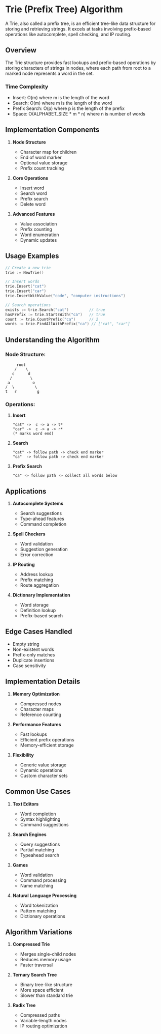 # Trie (Prefix Tree) Algorithm

A Trie, also called a prefix tree, is an efficient tree-like data structure for storing and retrieving strings. It excels at tasks involving prefix-based operations like autocomplete, spell checking, and IP routing.

## Overview

The Trie structure provides fast lookups and prefix-based operations by storing characters of strings in nodes, where each path from root to a marked node represents a word in the set.

### Time Complexity
- Insert: O(m) where m is the length of the word
- Search: O(m) where m is the length of the word
- Prefix Search: O(p) where p is the length of the prefix
- Space: O(ALPHABET_SIZE * m * n) where n is number of words

## Implementation Components

1. **Node Structure**
   - Character map for children
   - End of word marker
   - Optional value storage
   - Prefix count tracking

2. **Core Operations**
   - Insert word
   - Search word
   - Prefix search
   - Delete word

3. **Advanced Features**
   - Value association
   - Prefix counting
   - Word enumeration
   - Dynamic updates

## Usage Examples

```go
// Create a new trie
trie := NewTrie()

// Insert words
trie.Insert("cat")
trie.Insert("car")
trie.InsertWithValue("code", "computer instructions")

// Search operations
exists := trie.Search("cat")         // true
hasPrefix := trie.StartsWith("ca")   // true
count := trie.CountPrefix("ca")      // 2
words := trie.FindAllWithPrefix("ca") // ["cat", "car"]
```

## Understanding the Algorithm

### Node Structure:
```
     root
    /    \
   c      d
  /        \
 a          o
/  \         \
t   r         g
```

### Operations:

1. **Insert**
   ```
   "cat" ->  c -> a -> t*
   "car" ->  c -> a -> r*
   (* marks word end)
   ```

2. **Search**
   ```
   "cat" -> follow path -> check end marker
   "ca"  -> follow path -> check end marker
   ```

3. **Prefix Search**
   ```
   "ca" -> follow path -> collect all words below
   ```

## Applications

1. **Autocomplete Systems**
   - Search suggestions
   - Type-ahead features
   - Command completion

2. **Spell Checkers**
   - Word validation
   - Suggestion generation
   - Error correction

3. **IP Routing**
   - Address lookup
   - Prefix matching
   - Route aggregation

4. **Dictionary Implementation**
   - Word storage
   - Definition lookup
   - Prefix-based search

## Edge Cases Handled

- Empty string
- Non-existent words
- Prefix-only matches
- Duplicate insertions
- Case sensitivity

## Implementation Details

1. **Memory Optimization**
   - Compressed nodes
   - Character maps
   - Reference counting

2. **Performance Features**
   - Fast lookups
   - Efficient prefix operations
   - Memory-efficient storage

3. **Flexibility**
   - Generic value storage
   - Dynamic operations
   - Custom character sets

## Common Use Cases

1. **Text Editors**
   - Word completion
   - Syntax highlighting
   - Command suggestions

2. **Search Engines**
   - Query suggestions
   - Partial matching
   - Typeahead search

3. **Games**
   - Word validation
   - Command processing
   - Name matching

4. **Natural Language Processing**
   - Word tokenization
   - Pattern matching
   - Dictionary operations

## Algorithm Variations

1. **Compressed Trie**
   - Merges single-child nodes
   - Reduces memory usage
   - Faster traversal

2. **Ternary Search Tree**
   - Binary tree-like structure
   - More space efficient
   - Slower than standard trie

3. **Radix Tree**
   - Compressed paths
   - Variable-length nodes
   - IP routing optimization 